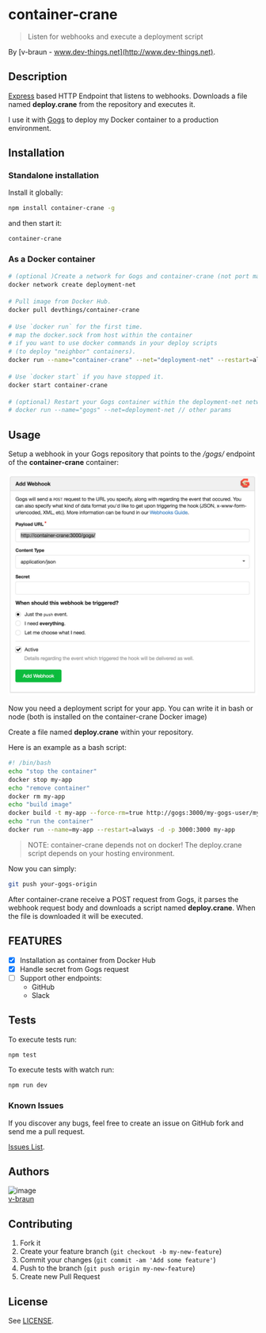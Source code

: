 # container-crane
> Listen for webhooks and execute a deployment script

By [v-braun - www.dev-things.net](http://www.dev-things.net).


## Description
[Express](http://expressjs.com/) based HTTP Endpoint that listens to webhooks. Downloads a file named **deploy.crane** from the repository and executes it.

I use it with [Gogs](https://gogs.io/) to deploy my Docker container to a production environment.

## Installation

### Standalone installation
Install it globally:

```bash
npm install container-crane -g
```

and then start it:

```bash
container-crane
```

### As a Docker container
```bash
# (optional )Create a network for Gogs and container-crane (not port mappings required)
docker network create deployment-net

# Pull image from Docker Hub.
docker pull devthings/container-crane

# Use `docker run` for the first time.
# map the docker.sock from host within the container
# if you want to use docker commands in your deploy scripts 
# (to deploy "neighbor" containers).
docker run --name="container-crane" --net="deployment-net" --restart=always -d -v /var/run/docker.sock:/var/run/docker.sock -v $(which docker):/bin/docker devthings/container-crane

# Use `docker start` if you have stopped it.
docker start container-crane

# (optional) Restart your Gogs container within the deployment-net network
# docker run --name="gogs" --net=deployment-net // other params

```

## Usage

Setup a webhook in your Gogs repository that points to the */gogs/* endpoint of the **container-crane** container:

![image](./doc/create-webhook.jpg)

Now you need a deployment script for your app.
You can write it in bash or node (both is installed on the container-crane Docker image)

Create a file named **deploy.crane** within your repository.

Here is an example as a bash script:

```bash
#! /bin/bash
echo "stop the container"
docker stop my-app
echo "remove container"
docker rm my-app
echo "build image"
docker build -t my-app --force-rm=true http://gogs:3000/my-gogs-user/my-app.git
echo "run the container"
docker run --name=my-app --restart=always -d -p 3000:3000 my-app
```

> NOTE: container-crane depends not on docker! 
> The deploy.crane script depends on your hosting environment.

Now you can simply:

```bash
git push your-gogs-origin
```


After container-crane receive a POST request from Gogs, it parses the webhook request body and downloads a script named **deploy.crane**.
When the file is downloaded it will be executed.


## FEATURES
- [x] Installation as container from Docker Hub
- [x] Handle secret from Gogs request
- [ ] Support other endpoints:
	- GitHub
	- Slack

## Tests
To execute tests run:

```bash
npm test
```

To execute tests with watch run:

```bash
npm run dev
```



### Known Issues

If you discover any bugs, feel free to create an issue on GitHub fork and
send me a pull request.

[Issues List](https://github.com/v-braun/container-crane/issues).

## Authors

![image](https://avatars3.githubusercontent.com/u/4738210?v=3&s=50)  
[v-braun](https://github.com/v-braun/)



## Contributing

1. Fork it
2. Create your feature branch (`git checkout -b my-new-feature`)
3. Commit your changes (`git commit -am 'Add some feature'`)
4. Push to the branch (`git push origin my-new-feature`)
5. Create new Pull Request


## License

See [LICENSE](https://github.com/v-braun/container-crane/blob/master/LICENSE).
